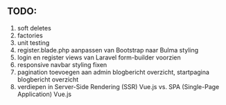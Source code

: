 ## TODO:

1. soft deletes
2. factories
3. unit testing
4. register.blade.php aanpassen van Bootstrap naar Bulma styling
5. login en register views van Laravel form-builder voorzien
6. responsive navbar styling fixen
7. pagination toevoegen aan admin blogbericht overzicht, startpagina blogbericht overzicht
8. verdiepen in Server-Side Rendering (SSR) Vue.js vs. SPA (Single-Page Application) Vue.js
